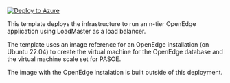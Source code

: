 [![Deploy to Azure](https://aka.ms/deploytoazurebutton)](https://portal.azure.com/#create/Microsoft.Template/uri/https%3A%2F%2Fraw.githubusercontent.com%2Fprogress%2Fopenedge-demos%2Fazure-quickstart%2Fazure-quickstart%2Fazuredeploy.json
)

This template deploys the infrastructure to run an n-tier OpenEdge application using LoadMaster as a load balancer.

The template uses an image reference for an OpenEdge installation (on Ubuntu 22.04) to create the virtual machine for the OpenEdge database and the virtual machine scale set for PASOE.

The image with the OpenEdge instalation is built outside of this deployment.
